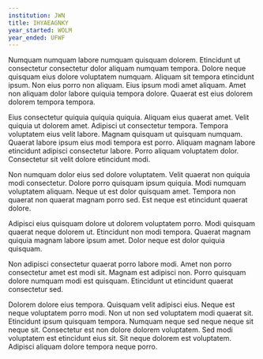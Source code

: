 ```yaml
---
institution: JWN
title: IHYAEAGNKY
year_started: WOLM
year_ended: UFWF
---
```


Numquam numquam labore numquam quisquam dolorem. Etincidunt ut consectetur consectetur dolor aliquam numquam tempora. Dolore neque quisquam eius dolore voluptatem numquam. Aliquam sit tempora etincidunt ipsum. Non eius porro non aliquam. Eius ipsum modi amet aliquam. Amet non aliquam dolor labore quiquia tempora dolore. Quaerat est eius dolorem dolorem tempora tempora.

Eius consectetur quiquia quiquia quiquia. Aliquam eius quaerat amet. Velit quiquia ut dolorem amet. Adipisci ut consectetur tempora. Tempora voluptatem eius velit labore. Magnam quisquam ut quisquam numquam. Quaerat labore ipsum eius modi tempora est porro. Aliquam magnam labore etincidunt adipisci consectetur labore. Porro aliquam voluptatem dolor. Consectetur sit velit dolore etincidunt modi.

Non numquam dolor eius sed dolore voluptatem. Velit quaerat non quiquia modi consectetur. Dolore porro quisquam ipsum quiquia. Modi numquam voluptatem aliquam. Neque ut est dolor quisquam amet. Tempora non quaerat non quaerat magnam porro sed. Est neque est etincidunt quaerat dolore.

Adipisci eius quisquam dolore ut dolorem voluptatem porro. Modi quisquam quaerat neque dolorem ut. Etincidunt non modi tempora. Quaerat magnam quiquia magnam labore ipsum amet. Dolor neque est dolor quiquia quisquam.

Non adipisci consectetur quaerat porro labore modi. Amet non porro consectetur amet est modi sit. Magnam est adipisci non. Porro quisquam dolore numquam modi est quisquam. Etincidunt ut etincidunt quaerat consectetur sed.

Dolorem dolore eius tempora. Quisquam velit adipisci eius. Neque est neque voluptatem porro modi. Non ut non sed voluptatem modi quaerat sit. Etincidunt ipsum quisquam tempora. Numquam neque sed neque neque sit neque sit. Consectetur est non dolore dolorem voluptatem. Sed modi voluptatem est etincidunt eius sit. Sit neque dolorem est voluptatem. Adipisci aliquam dolore tempora neque porro.
    